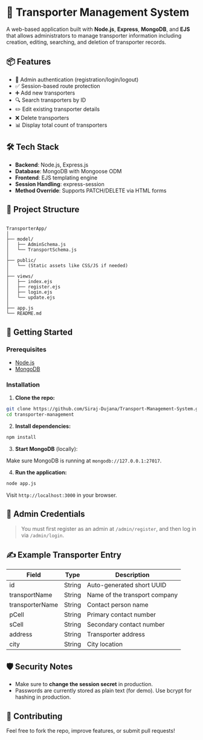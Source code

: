 
# 🚛 Transporter Management System

A web-based application built with **Node.js**, **Express**, **MongoDB**, and **EJS** that allows administrators to manage transporter information including creation, editing, searching, and deletion of transporter records.

## 📦 Features

- 🔐 Admin authentication (registration/login/logout)
- ✅ Session-based route protection
- ➕ Add new transporters
- 🔍 Search transporters by ID
- ✏️ Edit existing transporter details
- ❌ Delete transporters
- 📊 Display total count of transporters

## 🛠️ Tech Stack

- **Backend**: Node.js, Express.js
- **Database**: MongoDB with Mongoose ODM
- **Frontend**: EJS templating engine
- **Session Handling**: express-session
- **Method Override**: Supports PATCH/DELETE via HTML forms

## 🧱 Project Structure

```

TransporterApp/
│
├── model/
│   ├── AdminSchema.js
│   └── TransportSchema.js
│
├── public/
│   └── (Static assets like CSS/JS if needed)
│
├── views/
│   ├── index.ejs
│   ├── register.ejs
│   ├── login.ejs
│   └── update.ejs
│
├── app.js
└── README.md

````

## 🚀 Getting Started

### Prerequisites

- [Node.js](https://nodejs.org/)
- [MongoDB](https://www.mongodb.com/)

### Installation

1. **Clone the repo:**

```bash
git clone https://github.com/Siraj-Dujana/Transport-Management-System.git
cd transporter-management
````

2. **Install dependencies:**

```bash
npm install
```

3. **Start MongoDB** (locally):

Make sure MongoDB is running at `mongodb://127.0.0.1:27017`.

4. **Run the application:**

```bash
node app.js
```

Visit `http://localhost:3000` in your browser.

## 🧪 Admin Credentials

> You must first register as an admin at `/admin/register`, and then log in via `/admin/login`.

## ✍️ Example Transporter Entry

| Field           | Type   | Description                   |
| --------------- | ------ | ----------------------------- |
| id              | String | Auto-generated short UUID     |
| transportName   | String | Name of the transport company |
| transporterName | String | Contact person name           |
| pCell           | String | Primary contact number        |
| sCell           | String | Secondary contact number      |
| address         | String | Transporter address           |
| city            | String | City location                 |

## 🛡️ Security Notes

* Make sure to **change the session secret** in production.
* Passwords are currently stored as plain text (for demo). Use bcrypt for hashing in production.

## 🤝 Contributing

Feel free to fork the repo, improve features, or submit pull requests!


